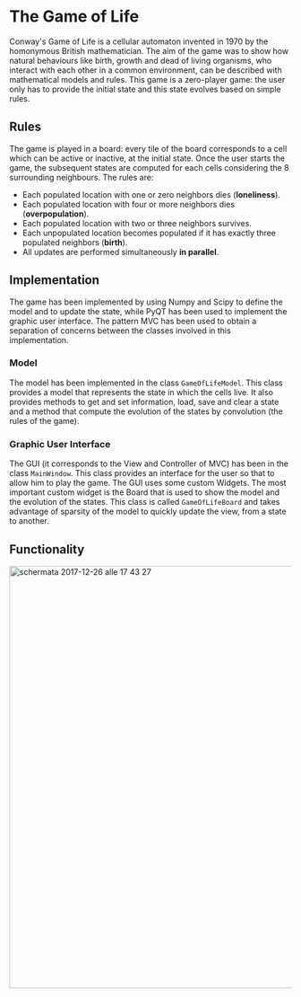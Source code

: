 # The Game of Life

Conway's Game of Life is a cellular automaton invented in 1970 by the homonymous British mathematician. The aim of the game was to show how natural behaviours like birth, growth and dead of living organisms, who interact with each other in a common environment, can be described with mathematical models and rules.
This game is a zero-player game: the user only has to provide the initial state and this state evolves based on simple rules.

## Rules
The game is played in a board: every tile of the board corresponds to a cell which can be active or inactive, at the initial state. Once the user starts the game, the subsequent states are computed for each cells considering the 8 surrounding neighbours. The rules are:

- Each populated location with one or zero neighbors dies (**loneliness**).
- Each populated location with four or more neighbors dies (**overpopulation**).
- Each populated location with two or three neighbors survives.
- Each unpopulated location becomes populated if it has exactly three populated neighbors (**birth**). 
- All updates are performed simultaneously **in parallel**.

## Implementation
The game has been implemented by using Numpy and Scipy to define the model and to update the state, while PyQT has been used to implement the graphic user interface. The pattern MVC has been used to obtain a separation of concerns between the classes involved in this implementation.

### Model
The model has been implemented in the class `GameOfLifeModel`. This class provides a model that represents the state in which the cells live. It also provides methods to get and set information, load, save and clear a state and a method that compute the evolution of the states by convolution (the rules of the game).

### Graphic User Interface
The GUI (it corresponds to the View and Controller of MVC) has been in the class `MainWindow`. This class provides an interface for the user so that to allow him to play the game. The GUI uses some custom Widgets. The most important custom widget is the Board that is used to show the model and the evolution of the states. This class is called `GameOfLifeBoard` and takes advantage of sparsity of the model to quickly update the view, from a state to another.

## Functionality
<img width="752" alt="schermata 2017-12-26 alle 17 43 27" src="https://user-images.githubusercontent.com/29773493/34360883-4f6f8c30-ea65-11e7-95ba-0cf433b9f43b.png">

